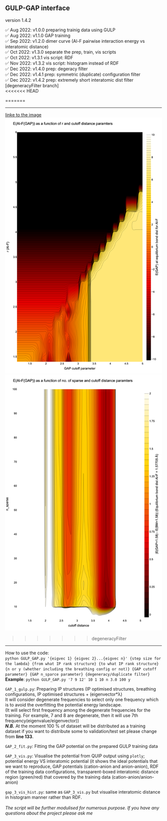 ## GULP-GAP interface 
version 1.4.2

✅ Aug 2022: v1.0.0 preparing trainig data using GULP<br>
✅ Aug 2022: v1.1.0 GAP training<br>
✅ Sep 2022: v1.2.0 dimer curve (Al-F pairwise interaction energy vs interatomic distance)<br>
✅ Oct 2022: v1.3.0 separate the prep, train, vis scripts<br>
✅ Oct 2022: v1.3.1 vis script: RDF<br>
✅ Nov 2022: v1.3.2 vis script: histogram instead of RDF<br>
✅ Dec 2022: v1.4.0 prep: degeracy filter<br>
✅ Dec 2022: v1.4.1 prep: symmetric (duplicate) configuration filter<br>
✅ Dec 2022: v1.4.2 prep: extremely short interatomic dist filter [degeneracyFilter branch]<br>
<<<<<<< HEAD

=======
* * *
[linke to the image](https://github.com/DGKang234/ML_POT/blob/degeneracyFilter/parameter_search/htmls)
![alt text](https://github.com/DGKang234/ML_POT/blob/degeneracyFilter/parameter_search/htmls/GAP_r-cutoff-energy.png)
![alt text](https://github.com/DGKang234/ML_POT/blob/degeneracyFilter/parameter_search/htmls/GAP_sparse-cutoff-energy_F-F.png)
>>>>>>> degeneracyFilter
* * *
How to use the code: <br>
```python GULP_GAP.py '{eigvec 1} {eigvec 2}...{eigvec n}' {step size for the lambda} {from what IP rank structure} {to what IP rank structure} {n or y (whether including the breathing config or not)} {GAP cutoff parameter} {GAP n_sparce parameter} {degeneracy/duplicate filter}```
<br>
**Example**: ```python GULP_GAP.py '7 9 12' 10 1 10 n 3.0 100 y```

```GAP_1_gulp.py```: Preparing IP structures (IP optimised structures, breathing configurations, IP optimised structures + (eigenvector*λ) <br>
It will consider degenerate frequencies to select only one frequency which is to avoid the overfitting the potential energy landscape. <br>
(It will select first frequency among the degenerate frequencies for the training. For example, 7 and 8 are degenerate, then it will use 7th frequency(eigenvalue/eigenvector))
<br>
***N.B.*** At the moment 100 % of dataset will be distributed as a training dataset if you want to distribute some to validation/test set please change from **line 133**.

```GAP_2_fit.py```: Fitting the GAP potential on the prepared GULP training data

```GAP_3_vis.py```: Visualise the potential from QUIP output using ```plotly```; potential energy VS interatomic potential
(it shows the ideal potentials that we want to reproduce, GAP potentials (cation-anion and anion-anion), RDF of the training data configurations, transparent-boxed interatomic distance region (green/red) that covered by the training data (cation-anion/anion-anion) 

```gap_3_vis_hist.py```: same as ```GAP_3_vis.py``` but visualise interatomic distance in histogram manner rather than RDF.
<br>
<br>
*The script will be further modulised for numerous purpose. If you have any questions about the project please ask me*

